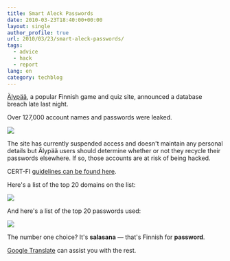 ```yaml
---
title: Smart Aleck Passwords
date: 2010-03-23T18:40:00+00:00
layout: single
author_profile: true
url: 2010/03/23/smart-aleck-passwords/
tags:
  - advice
  - hack
  - report
lang: en
category: techblog
---
```

[Älypää](http://alypaa.com/), a popular Finnish game and quiz site, announced a database breach late last night.

Over 127,000 account names and passwords were leaked.

[![](http://3.bp.blogspot.com/_vaUVXcmC3OI/S6kC5JrKgJI/AAAAAAAABY0/KWuicdCpBI0/s400/alypaa.png)](http://3.bp.blogspot.com/_vaUVXcmC3OI/S6kC5JrKgJI/AAAAAAAABY0/KWuicdCpBI0/s1600-h/alypaa.png)

The site has currently suspended access and doesn't maintain any personal details but Älypää users should determine whether or not they recycle their passwords elsewhere. If so, those accounts are at risk of being hacked.

CERT-FI [guidelines can be found here](http://cert.fi/varoitukset/2010/varoitus-2010-01.html).

Here's a list of the top 20 domains on the list:

[![](http://2.bp.blogspot.com/_vaUVXcmC3OI/S6kC5rzsYtI/AAAAAAAABY8/MlUn39XToig/s1600/alypaa-password-list.png)](http://2.bp.blogspot.com/_vaUVXcmC3OI/S6kC5rzsYtI/AAAAAAAABY8/MlUn39XToig/s1600-h/alypaa-password-list.png)

And here's a list of the top 20 passwords used:

[![](http://3.bp.blogspot.com/_vaUVXcmC3OI/S6kC5YMFHOI/AAAAAAAABY4/FluigSW5oXI/s1600/alypaa-domain-list.png)](http://3.bp.blogspot.com/_vaUVXcmC3OI/S6kC5YMFHOI/AAAAAAAABY4/FluigSW5oXI/s1600-h/alypaa-domain-list.png)

The number one choice? It's **salasana** — that's Finnish for **password**.

[Google Translate](http://translate.google.com/#fi%7Cen%7C%C3%A4lyp%C3%A4%C3%A4) can assist you with the rest.